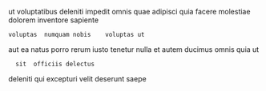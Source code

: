 <!--
title: Vision-oriented static moratorium
author: Meaghan
date: 2014-07-29-0336
link: 2014-07-29-0336-vision-oriented-static-moratorium
tags: [make,digest,JavaScript]
-->

ut voluptatibus  deleniti  impedit 
omnis  quae
adipisci quia facere molestiae  dolorem  inventore sapiente 
 	voluptas  numquam nobis    voluptas ut 
aut  ea natus porro rerum iusto
tenetur   nulla  et autem
ducimus  omnis quia ut
 	  sit  officiis delectus
deleniti qui excepturi velit
 deserunt saepe